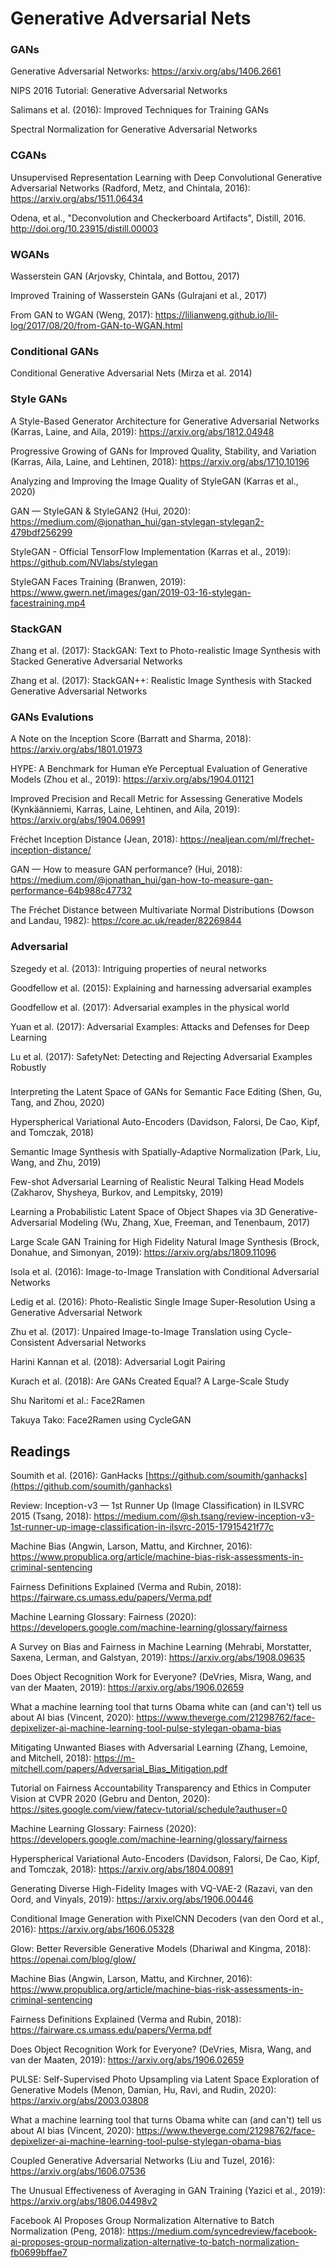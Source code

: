 # Generative Adversarial Nets

### GANs

Generative Adversarial Networks: https://arxiv.org/abs/1406.2661

NIPS 2016 Tutorial: Generative Adversarial Networks

Salimans et al. (2016): Improved Techniques for Training GANs

Spectral Normalization for Generative Adversarial Networks

### CGANs

Unsupervised Representation Learning with Deep Convolutional Generative Adversarial Networks (Radford, Metz, and Chintala, 2016): https://arxiv.org/abs/1511.06434

Odena, et al., "Deconvolution and Checkerboard Artifacts", Distill, 2016. http://doi.org/10.23915/distill.00003

### WGANs

Wasserstein GAN (Arjovsky, Chintala, and Bottou, 2017)

Improved Training of Wasserstein GANs (Gulrajani et al., 2017)

From GAN to WGAN (Weng, 2017): https://lilianweng.github.io/lil-log/2017/08/20/from-GAN-to-WGAN.html

### Conditional GANs

Conditional Generative Adversarial Nets (Mirza et al. 2014)

### Style GANs

A Style-Based Generator Architecture for Generative Adversarial Networks (Karras, Laine, and Aila, 2019): https://arxiv.org/abs/1812.04948

Progressive Growing of GANs for Improved Quality, Stability, and Variation (Karras, Aila, Laine, and Lehtinen, 2018): https://arxiv.org/abs/1710.10196

Analyzing and Improving the Image Quality of StyleGAN (Karras et al., 2020)

GAN — StyleGAN & StyleGAN2 (Hui, 2020): https://medium.com/@jonathan_hui/gan-stylegan-stylegan2-479bdf256299

StyleGAN - Official TensorFlow Implementation (Karras et al., 2019): https://github.com/NVlabs/stylegan

StyleGAN Faces Training (Branwen, 2019): https://www.gwern.net/images/gan/2019-03-16-stylegan-facestraining.mp4

### StackGAN

Zhang et al. (2017): StackGAN: Text to Photo-realistic Image Synthesis with Stacked Generative Adversarial Networks

Zhang et al. (2017): StackGAN++: Realistic Image Synthesis with Stacked Generative Adversarial Networks

### GANs Evalutions

A Note on the Inception Score (Barratt and Sharma, 2018): https://arxiv.org/abs/1801.01973

HYPE: A Benchmark for Human eYe Perceptual Evaluation of Generative Models (Zhou et al., 2019): https://arxiv.org/abs/1904.01121

Improved Precision and Recall Metric for Assessing Generative Models (Kynkäänniemi, Karras, Laine, Lehtinen, and Aila, 2019): https://arxiv.org/abs/1904.06991

Fréchet Inception Distance (Jean, 2018): https://nealjean.com/ml/frechet-inception-distance/

GAN — How to measure GAN performance? (Hui, 2018): https://medium.com/@jonathan_hui/gan-how-to-measure-gan-performance-64b988c47732

The Fréchet Distance between Multivariate Normal Distributions (Dowson and Landau, 1982): https://core.ac.uk/reader/82269844

### Adversarial

Szegedy et al. (2013): Intriguing properties of neural networks

Goodfellow et al. (2015): Explaining and harnessing adversarial examples

Goodfellow et al. (2017): Adversarial examples in the physical world

Yuan et al. (2017): Adversarial Examples: Attacks and Defenses for Deep Learning

Lu et al. (2017): SafetyNet: Detecting and Rejecting Adversarial Examples Robustly

### 

Interpreting the Latent Space of GANs for Semantic Face Editing (Shen, Gu, Tang, and Zhou, 2020)

Hyperspherical Variational Auto-Encoders (Davidson, Falorsi, De Cao, Kipf, and Tomczak, 2018)

Semantic Image Synthesis with Spatially-Adaptive Normalization (Park, Liu, Wang, and Zhu, 2019)

Few-shot Adversarial Learning of Realistic Neural Talking Head Models (Zakharov, Shysheya, Burkov, and Lempitsky, 2019)

Learning a Probabilistic Latent Space of Object Shapes via 3D Generative-Adversarial Modeling (Wu, Zhang, Xue, Freeman, and Tenenbaum, 2017)

Large Scale GAN Training for High Fidelity Natural Image Synthesis (Brock, Donahue, and Simonyan, 2019): https://arxiv.org/abs/1809.11096

Isola et al. (2016): Image-to-Image Translation with Conditional Adversarial Networks

Ledig et al. (2016): Photo-Realistic Single Image Super-Resolution Using a Generative Adversarial Network

Zhu et al. (2017): Unpaired Image-to-Image Translation using Cycle-Consistent Adversarial Networks

Harini Kannan et al. (2018): Adversarial Logit Pairing

Kurach et al. (2018): Are GANs Created Equal? A Large-Scale Study

Shu Naritomi et al.: Face2Ramen

Takuya Tako: Face2Ramen using CycleGAN

## Readings

Soumith et al. (2016): GanHacks [https://github.com/soumith/ganhacks](https://github.com/soumith/ganhacks)

Review: Inception-v3 — 1st Runner Up (Image Classification) in ILSVRC 2015 (Tsang, 2018): https://medium.com/@sh.tsang/review-inception-v3-1st-runner-up-image-classification-in-ilsvrc-2015-17915421f77c

Machine Bias (Angwin, Larson, Mattu, and Kirchner, 2016): https://www.propublica.org/article/machine-bias-risk-assessments-in-criminal-sentencing

Fairness Definitions Explained (Verma and Rubin, 2018): https://fairware.cs.umass.edu/papers/Verma.pdf

Machine Learning Glossary: Fairness (2020): https://developers.google.com/machine-learning/glossary/fairness

A Survey on Bias and Fairness in Machine Learning (Mehrabi, Morstatter, Saxena, Lerman, and Galstyan, 2019): https://arxiv.org/abs/1908.09635

Does Object Recognition Work for Everyone? (DeVries, Misra, Wang, and van der Maaten, 2019): https://arxiv.org/abs/1906.02659

What a machine learning tool that turns Obama white can (and can't) tell us about AI bias (Vincent, 2020): https://www.theverge.com/21298762/face-depixelizer-ai-machine-learning-tool-pulse-stylegan-obama-bias

Mitigating Unwanted Biases with Adversarial Learning (Zhang, Lemoine, and Mitchell, 2018): https://m-mitchell.com/papers/Adversarial_Bias_Mitigation.pdf

Tutorial on Fairness Accountability Transparency and Ethics in Computer Vision at CVPR 2020 (Gebru and Denton, 2020): https://sites.google.com/view/fatecv-tutorial/schedule?authuser=0

Machine Learning Glossary: Fairness (2020): https://developers.google.com/machine-learning/glossary/fairness

Hyperspherical Variational Auto-Encoders (Davidson, Falorsi, De Cao, Kipf, and Tomczak, 2018): https://arxiv.org/abs/1804.00891

Generating Diverse High-Fidelity Images with VQ-VAE-2 (Razavi, van den Oord, and Vinyals, 2019): https://arxiv.org/abs/1906.00446

Conditional Image Generation with PixelCNN Decoders (van den Oord et al., 2016): https://arxiv.org/abs/1606.05328

Glow: Better Reversible Generative Models (Dhariwal and Kingma, 2018): https://openai.com/blog/glow/

Machine Bias (Angwin, Larson, Mattu, and Kirchner, 2016): https://www.propublica.org/article/machine-bias-risk-assessments-in-criminal-sentencing

Fairness Definitions Explained (Verma and Rubin, 2018): https://fairware.cs.umass.edu/papers/Verma.pdf

Does Object Recognition Work for Everyone? (DeVries, Misra, Wang, and van der Maaten, 2019): https://arxiv.org/abs/1906.02659

PULSE: Self-Supervised Photo Upsampling via Latent Space Exploration of Generative Models (Menon, Damian, Hu, Ravi, and Rudin, 2020): https://arxiv.org/abs/2003.03808

What a machine learning tool that turns Obama white can (and can't) tell us about AI bias (Vincent, 2020): https://www.theverge.com/21298762/face-depixelizer-ai-machine-learning-tool-pulse-stylegan-obama-bias

Coupled Generative Adversarial Networks (Liu and Tuzel, 2016): https://arxiv.org/abs/1606.07536

The Unusual Effectiveness of Averaging in GAN Training (Yazici et al., 2019): https://arxiv.org/abs/1806.04498v2

Facebook AI Proposes Group Normalization Alternative to Batch Normalization (Peng, 2018): https://medium.com/syncedreview/facebook-ai-proposes-group-normalization-alternative-to-batch-normalization-fb0699bffae7